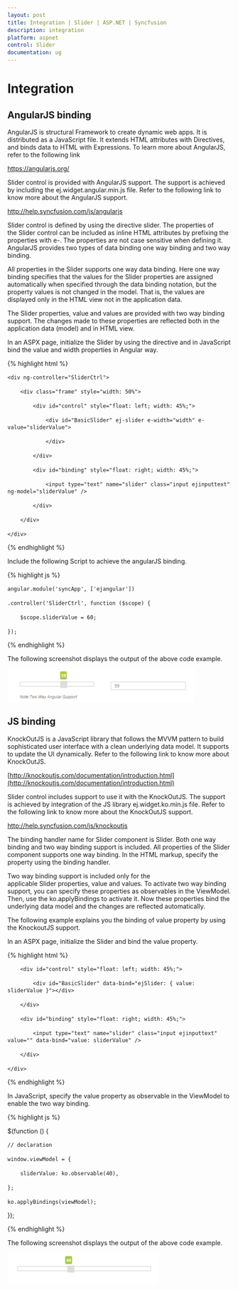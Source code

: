 ```yaml
---
layout: post
title: Integration | Slider | ASP.NET | Syncfusion
description: integration
platform: aspnet
control: Slider
documentation: ug
---
```


# Integration

## AngularJS binding

AngularJS is structural Framework to create dynamic web apps. It is distributed as a JavaScript file. It extends HTML attributes with Directives, and binds data to HTML with Expressions. To learn more about AngularJS, refer to the following link

<https://angularjs.org/>

Slider control is provided with AngularJS support. The support is achieved by including the ej.widget.angular.min.js file. Refer to the following link to know more about the AngularJS support.

<http://help.syncfusion.com/js/angularjs>

Slider control is defined by using the directive slider. The properties of the Slider control can be included as inline HTML attributes by prefixing the properties with e-. The properties are not case sensitive when defining it. AngularJS provides two types of data binding one way binding and two way binding.

All properties in the Slider supports one way data binding. Here one way binding specifies that the values for the Slider properties are assigned automatically when specified through the data binding notation, but the property values is not changed in the model. That is, the values are displayed only in the HTML view not in the application data.

The Slider properties, value and values are provided with two way binding support. The changes made to these properties are reflected both in the application data (model) and in HTML view.

In an ASPX page, initialize the Slider by using the directive and in JavaScript bind the value and width properties in Angular way. 

{% highlight html %}

<div ng-app="syncApp">

    <div ng-controller="SliderCtrl">

        <div class="frame" style="width: 50%">

            <div id="control" style="float: left; width: 45%;">

                <div id="BasicSlider" ej-slider e-width="width" e-value="sliderValue">

                </div>

            </div>

            <div id="binding" style="float: right; width: 45%;">

                <input type="text" name="slider" class="input ejinputtext" ng-model="sliderValue" />

            </div>

        </div>

    </div>

</div>

{% endhighlight %}



Include the following Script to achieve the angularJS binding.

{% highlight js %}

    angular.module('syncApp', ['ejangular'])

    .controller('SliderCtrl', function ($scope) {

        $scope.sliderValue = 60;

    });

{% endhighlight %}



The following screenshot displays the output of the above code example.

 ![](Integration_images/Integration_img1.png)



## JS binding

KnockOutJS is a JavaScript library that follows the MVVM pattern to build sophisticated user interface with a clean underlying data model. It supports to update the UI dynamically. Refer to the following link to know more about KnockOutJS.

[http://knockoutjs.com/documentation/introduction.html](http://knockoutjs.com/documentation/introduction.html)

Slider control includes support to use it with the KnockOutJS. The support is achieved by integration of the JS library ej.widget.ko.min.js file. Refer to the following link to know more about the KnockOutJS support.

<http://help.syncfusion.com/js/knockoutjs>

The binding handler name for Slider component is Slider. Both one way binding and two way binding support is included. All properties of the Slider component supports one way binding. In the HTML markup, specify the property using the binding handler.

Two way binding support is included only for the applicable Slider properties, value and values. To activate two way binding support, you can specify these properties as observables in the ViewModel. Then, use the ko.applyBindings to activate it. Now these properties bind the underlying data model and the changes are reflected automatically.

The following example explains you the binding of value property by using the KnockoutJS support.

In an ASPX page, initialize the Slider and bind the value property. 

{% highlight html %}

<div class="frame">

        <div id="control" style="float: left; width: 45%;">

            <div id="BasicSlider" data-bind="ejSlider: { value: sliderValue }"></div>           

        </div>

        <div id="binding" style="float: right; width: 45%;">

            <input type="text" name="slider" class="input ejinputtext" value="" data-bind="value: sliderValue" />

        </div>

    </div>

{% endhighlight %}



In JavaScript, specify the value property as observable in the ViewModel to enable the two way binding.

{% highlight js %}

$(function () {

	// declaration           

	window.viewModel = {

		sliderValue: ko.observable(40),

	};

	ko.applyBindings(viewModel);

});

{% endhighlight %}



The following screenshot displays the output of the above code example.

 ![](Integration_images/Integration_img2.png)





